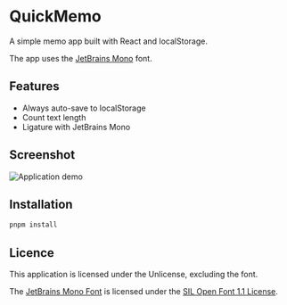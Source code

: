 # QuickMemo

A simple memo app built with React and localStorage.

The app uses the <a href="https://www.jetbrains.com/lp/mono/" target="_blank">JetBrains Mono</a> font.

## Features
- Always auto-save to localStorage
- Count text length
- Ligature with JetBrains Mono

## Screenshot
![Application demo](https://github.com/user-attachments/assets/8f548dd1-0e9f-46b9-9425-c741419c9f3c)

## Installation

```bash
pnpm install
```

## Licence

This application is licensed under the Unlicense, excluding the font.

The <a href="https://www.jetbrains.com/ja-jp/lp/mono/" target="_blank">JetBrains Mono Font</a> is licensed under the <a href="https://github.com/JetBrains/JetBrainsMono/blob/master/OFL.txt" target="_blank">SIL Open Font 1.1 License</a>.
